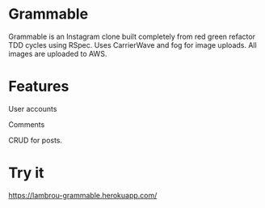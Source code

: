 # Grammable

Grammable is an Instagram clone built completely from red green refactor TDD cycles using RSpec. Uses CarrierWave and fog for image uploads. All images are uploaded to AWS.

# Features
User accounts

Comments

CRUD for posts.

# Try it

https://lambrou-grammable.herokuapp.com/

